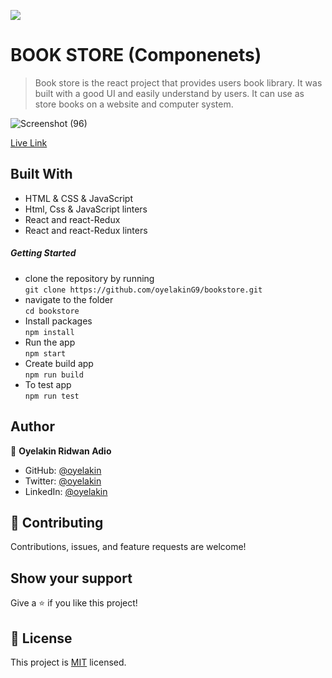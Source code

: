 ![](https://img.shields.io/badge/Microverse-blueviolet)

# BOOK STORE (Componenets)
> Book store is the react project that provides users book library. It was built with a good UI and easily understand by users. It can use as store books on a website and computer system.


![Screenshot (96)](https://user-images.githubusercontent.com/61976324/155153453-12b1a72f-0fec-4f2a-963d-ee0321bab121.png)

[Live Link](https://bookstore-app-oyelakin.netlify.app/)

## Built With
- HTML & CSS & JavaScript
- Html, Css & JavaScript linters
- React and react-Redux
- React and react-Redux linters

##### Getting Started
- clone the repository by running\
    `git clone https://github.com/oyelakinG9/bookstore.git`
- navigate to the folder\
    `cd bookstore`
- Install packages\
    `npm install`
- Run the app\
    `npm start`
- Create build app\
    `npm run build`
- To test app\
     `npm run test`
## Author

👤 **Oyelakin Ridwan Adio**
- GitHub: [@oyelakin](https://github.com/oyelakinG9)
- Twitter: [@oyelakin](https://twitter.com/OyelakinG1)
- LinkedIn: [@oyelakin](https://www.linkedin.com/in/oyelakin-ridwan-4b4a02b6/)


## :handshake: Contributing
Contributions, issues, and feature requests are welcome!
## Show your support
Give a :star:️ if you like this project!
## :memo: License
This project is [MIT](./MIT.md) licensed.
